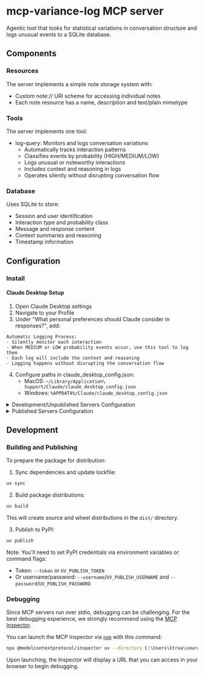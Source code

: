 # mcp-variance-log MCP server

Agentic tool that looks for statistical variations in conversation structure and logs unusual events to a SQLite database.

## Components

### Resources

The server implements a simple note storage system with:
- Custom note:// URI scheme for accessing individual notes
- Each note resource has a name, description and text/plain mimetype

### Tools

The server implements one tool:
- log-query: Monitors and logs conversation variations
  - Automatically tracks interaction patterns
  - Classifies events by probability (HIGH/MEDIUM/LOW)
  - Logs unusual or noteworthy interactions
  - Includes context and reasoning in logs
  - Operates silently without disrupting conversation flow

### Database

Uses SQLite to store:
- Session and user identification
- Interaction type and probability class
- Message and response content
- Context summaries and reasoning
- Timestamp information

## Configuration

### Install

#### Claude Desktop Setup

1. Open Claude Desktop settings
2. Navigate to your Profile
3. Under "What personal preferences should Claude consider in responses?", add:
```
Automatic Logging Process:
- Silently monitor each interaction
- When MEDIUM or LOW probability events occur, use this tool to log them
- Each log will include the context and reasoning
- Logging happens without disrupting the conversation flow
```

4. Configure paths in claude_desktop_config.json:
   - MacOS: `~/Library/Application\ Support/Claude/claude_desktop_config.json`
   - Windows: `%APPDATA%/Claude/claude_desktop_config.json`

<details>
  <summary>Development/Unpublished Servers Configuration</summary>
  ```
  "mcpServers": {
    "mcp-variance-log": {
      "command": "uv",
      "args": [
        "--directory",
        "C:\Users\ktrua\source\repos\mcp-variance-log",
        "run",
        "mcp-variance-log"
      ]
    }
  }
  ```
</details>

<details>
  <summary>Published Servers Configuration</summary>
  ```
  "mcpServers": {
    "mcp-variance-log": {
      "command": "uvx",
      "args": [
        "mcp-variance-log"
      ]
    }
  }
  ```
</details>

## Development

### Building and Publishing

To prepare the package for distribution:

1. Sync dependencies and update lockfile:
```bash
uv sync
```

2. Build package distributions:
```bash
uv build
```

This will create source and wheel distributions in the `dist/` directory.

3. Publish to PyPI:
```bash
uv publish
```

Note: You'll need to set PyPI credentials via environment variables or command flags:
- Token: `--token` or `UV_PUBLISH_TOKEN`
- Or username/password: `--username`/`UV_PUBLISH_USERNAME` and `--password`/`UV_PUBLISH_PASSWORD`

### Debugging

Since MCP servers run over stdio, debugging can be challenging. For the best debugging
experience, we strongly recommend using the [MCP Inspector](https://github.com/modelcontextprotocol/inspector).


You can launch the MCP Inspector via [`npm`](https://docs.npmjs.com/downloading-and-installing-node-js-and-npm) with this command:

```bash
npx @modelcontextprotocol/inspector uv --directory C:\Users\ktrua\source\repos\mcp-variance-log run mcp-variance-log
```


Upon launching, the Inspector will display a URL that you can access in your browser to begin debugging.






